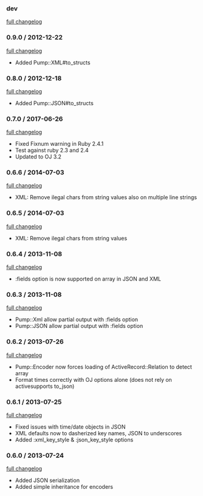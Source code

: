 ### dev

[full changelog](http://github.com/yolk/pump/compare/v0.9.0...master)

### 0.9.0 / 2012-12-22

[full changelog](http://github.com/yolk/valvat/compare/v0.8.0...v0.9.0)

* Added Pump::XML#to_structs

### 0.8.0 / 2012-12-18

[full changelog](http://github.com/yolk/valvat/compare/v0.7.0...v0.8.0)

* Added Pump::JSON#to_structs

### 0.7.0 / 2017-06-26

[full changelog](http://github.com/yolk/valvat/compare/v0.6.6...v0.7.0)

* Fixed Fixnum warning in Ruby 2.4.1
* Test against ruby 2.3 and 2.4
* Updated to OJ 3.2

### 0.6.6 / 2014-07-03

[full changelog](http://github.com/yolk/valvat/compare/v0.6.5...v0.6.6)

* XML: Remove ilegal chars from string values also on multiple line strings

### 0.6.5 / 2014-07-03

[full changelog](http://github.com/yolk/valvat/compare/v0.6.4...v0.6.5)

* XML: Remove ilegal chars from string values

### 0.6.4 / 2013-11-08

[full changelog](http://github.com/yolk/valvat/compare/v0.6.3...v0.6.4)

* :fields option is now supported on array in JSON and XML

### 0.6.3 / 2013-11-08

[full changelog](http://github.com/yolk/valvat/compare/v0.6.2...v0.6.3)

* Pump::Xml allow partial output with :fields option
* Pump::JSON allow partial output with :fields option

### 0.6.2 / 2013-07-26

[full changelog](http://github.com/yolk/valvat/compare/v0.6.1...v0.6.2)

* Pump::Encoder now forces loading of ActiveRecord::Relation to detect array
* Format times correctly with OJ options alone (does not rely on activesupports to_json)

### 0.6.1 / 2013-07-25

[full changelog](http://github.com/yolk/valvat/compare/v0.6.0...v0.6.1)

* Fixed issues with time/date objects in JSON
* XML defaults now to dasherized key names, JSON to underscores
* Added :xml_key_style & :json_key_style options

### 0.6.0 / 2013-07-24

[full changelog](http://github.com/yolk/valvat/compare/v0.5.1...v0.6.0)

* Added JSON serialization
* Added simple inheritance for encoders
